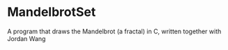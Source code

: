 # MandelbrotSet
A program that draws the Mandelbrot (a fractal) in C, written together with Jordan Wang
